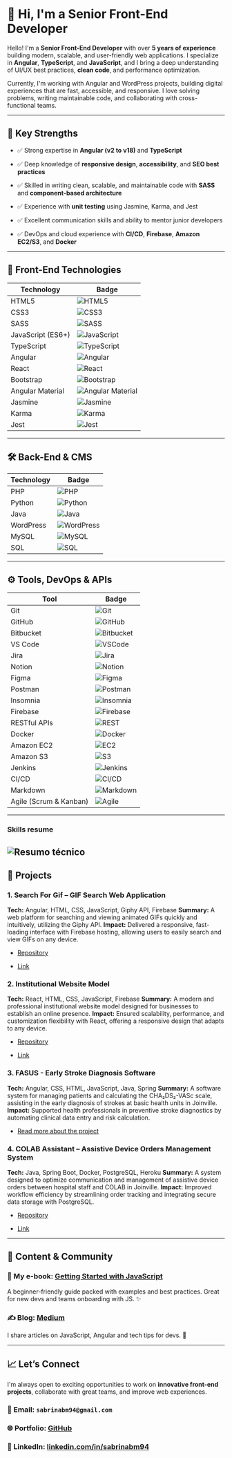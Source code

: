 # 👋 Hi, I'm a Senior Front-End Developer

Hello! I'm a **Senior Front-End Developer** with over **5 years of experience** building modern, scalable, and user-friendly web applications. I specialize in **Angular**, **TypeScript**, and **JavaScript**, and I bring a deep understanding of UI/UX best practices, **clean code**, and performance optimization.

Currently, I'm working with Angular and WordPress projects, building digital experiences that are fast, accessible, and responsive. I love solving problems, writing maintainable code, and collaborating with cross-functional teams.

---

## 🧠 Key Strengths

- ✅ Strong expertise in **Angular (v2 to v18)** and **TypeScript**

- ✅ Deep knowledge of **responsive design**, **accessibility**, and **SEO best practices**

- ✅ Skilled in writing clean, scalable, and maintainable code with **SASS** and **component-based architecture**

- ✅ Experience with **unit testing** using Jasmine, Karma, and Jest

- ✅ Excellent communication skills and ability to mentor junior developers

- ✅ DevOps and cloud experience with **CI/CD**, **Firebase**, **Amazon EC2/S3**, and **Docker**

---

## 🧩 Front-End Technologies

| Technology        | Badge                                                                                                               |
| ----------------- | ------------------------------------------------------------------------------------------------------------------- |
| HTML5             | ![HTML5](https://img.shields.io/badge/HTML5-E34F26?style=flat&logo=html5&logoColor=white)                           |
| CSS3              | ![CSS3](https://img.shields.io/badge/CSS3-1572B6?style=flat&logo=css3&logoColor=white)                              |
| SASS              | ![SASS](https://img.shields.io/badge/SASS-CC6699?style=flat&logo=sass&logoColor=white)                              |
| JavaScript (ES6+) | ![JavaScript](https://img.shields.io/badge/JavaScript-F7DF1E?style=flat&logo=javascript&logoColor=black)            |
| TypeScript        | ![TypeScript](https://img.shields.io/badge/TypeScript-3178C6?style=flat&logo=typescript&logoColor=white)            |
| Angular           | ![Angular](https://img.shields.io/badge/Angular-DD0031?style=flat&logo=angular&logoColor=white)                     |
| React             | ![React](https://img.shields.io/badge/React-20232A?style=flat&logo=react&logoColor=61DAFB)                          |
| Bootstrap         | ![Bootstrap](https://img.shields.io/badge/Bootstrap-7952B3?style=flat&logo=bootstrap&logoColor=white)               |
| Angular Material  | ![Angular Material](https://img.shields.io/badge/Angular%20Material-757575?style=flat&logo=angular&logoColor=white) |
| Jasmine           | ![Jasmine](https://img.shields.io/badge/Jasmine-8A4182?style=flat&logo=jasmine&logoColor=white)                     |
| Karma             | ![Karma](https://img.shields.io/badge/Karma-000000?style=flat&logo=karma&logoColor=white)                           |
| Jest              | ![Jest](https://img.shields.io/badge/Jest-C21325?style=flat&logo=jest&logoColor=white)                              |

---

## 🛠️ Back-End & CMS

| Technology | Badge                                                                                                 |
| ---------- | ----------------------------------------------------------------------------------------------------- |
| PHP        | ![PHP](https://img.shields.io/badge/PHP-777BB4?style=flat&logo=php&logoColor=white)                   |
| Python     | ![Python](https://img.shields.io/badge/Python-3776AB?style=flat&logo=python&logoColor=white)          |
| Java       | ![Java](https://img.shields.io/badge/Node.js-339933?style=flat&logo=java.js&logoColor=white)          |
| WordPress  | ![WordPress](https://img.shields.io/badge/WordPress-21759B?style=flat&logo=wordpress&logoColor=white) |
| MySQL      | ![MySQL](https://img.shields.io/badge/MySQL-4479A1?style=flat&logo=mysql&logoColor=white)             |
| SQL        | ![SQL](https://img.shields.io/badge/SQL-003B57?style=flat&logo=database&logoColor=white)              |

---

## ⚙️ Tools, DevOps & APIs

| Tool                   | Badge                                                                                                       |
| ---------------------- | ----------------------------------------------------------------------------------------------------------- |
| Git                    | ![Git](https://img.shields.io/badge/Git-F05032?style=flat&logo=git&logoColor=white)                         |
| GitHub                 | ![GitHub](https://img.shields.io/badge/GitHub-181717?style=flat&logo=github&logoColor=white)                |
| Bitbucket              | ![Bitbucket](https://img.shields.io/badge/Bitbucket-0052CC?style=flat&logo=bitbucket&logoColor=white)       |
| VS Code                | ![VSCode](https://img.shields.io/badge/VS%20Code-007ACC?style=flat&logo=visual-studio-code&logoColor=white) |
| Jira                   | ![Jira](https://img.shields.io/badge/Jira-0052CC?style=flat&logo=jira&logoColor=white)                      |
| Notion                 | ![Notion](https://img.shields.io/badge/Notion-000000?style=flat&logo=notion&logoColor=white)                |
| Figma                  | ![Figma](https://img.shields.io/badge/Figma-F24E1E?style=flat&logo=figma&logoColor=white)                   |
| Postman                | ![Postman](https://img.shields.io/badge/Postman-FF6C37?style=flat&logo=postman&logoColor=white)             |
| Insomnia               | ![Insomnia](https://img.shields.io/badge/Insomnia-4000BF?style=flat&logo=insomnia&logoColor=white)          |
| Firebase               | ![Firebase](https://img.shields.io/badge/Firebase-FFCA28?style=flat&logo=firebase&logoColor=black)          |
| RESTful APIs           | ![REST](https://img.shields.io/badge/REST-02569B?style=flat&logo=api&logoColor=white)                       |
| Docker                 | ![Docker](https://img.shields.io/badge/Docker-2496ED?style=flat&logo=docker&logoColor=white)                |
| Amazon EC2             | ![EC2](https://img.shields.io/badge/Amazon%20EC2-FF9900?style=flat&logo=amazon-ec2&logoColor=white)         |
| Amazon S3              | ![S3](https://img.shields.io/badge/Amazon%20S3-569A31?style=flat&logo=amazon-s3&logoColor=white)            |
| Jenkins                | ![Jenkins](https://img.shields.io/badge/Jenkins-D24939?style=flat&logo=jenkins&logoColor=white)             |
| CI/CD                  | ![CI/CD](https://img.shields.io/badge/CI%2FCD-343434?style=flat&logo=github-actions&logoColor=white)        |
| Markdown               | ![Markdown](https://img.shields.io/badge/Markdown-000000?style=flat&logo=markdown&logoColor=white)          |
| Agile (Scrum & Kanban) | ![Agile](https://img.shields.io/badge/Agile-5E6C84?style=flat&logo=agile&logoColor=white)                   |

---

### Skills resume

![Resumo técnico](https://github-readme-stats-git-masterrstaa-rickstaa.vercel.app/api/top-langs/?username=sabrinabm94&bg_color=000&border_color=30A3DC&title_color=E94D5F&text_color=FFF)
---

## 🚀 Projects

### 1. **Search For Gif – GIF Search Web Application**

**Tech:** Angular, HTML, CSS, JavaScript, Giphy API, Firebase
**Summary:** A web platform for searching and viewing animated GIFs quickly and intuitively, utilizing the Giphy API.
**Impact:** Delivered a responsive, fast-loading interface with Firebase hosting, allowing users to easily search and view GIFs on any device.

- [Repository](https://github.com/sabrinabm94/angular/tree/main/search-for-gif)

- [Link](https://search-gif-sabrinabm94.web.app/home)

### 2. **Institutional Website Model**

**Tech:** React, HTML, CSS, JavaScript, Firebase
**Summary:** A modern and professional institutional website model designed for businesses to establish an online presence.
**Impact:** Ensured scalability, performance, and customization flexibility with React, offering a responsive design that adapts to any device.

- [Repository](https://github.com/sabrinabm94/react/tree/main/website)

- [Link](https://website-sabrinabm94.web.app/about/)

### 3. **FASUS - Early Stroke Diagnosis Software**

**Tech:** Angular, CSS, HTML, JavaScript, Java, Spring
**Summary:** A software system for managing patients and calculating the CHA₂DS₂-VASc scale, assisting in the early diagnosis of strokes at basic health units in Joinville.
**Impact:** Supported health professionals in preventive stroke diagnostics by automating clinical data entry and risk calculation.

- [Read more about the project](https://omunicipiojoinville.com/estudante-de-joinville-cria-software-que-permite-diagnostico-precoce-de-avc/)

### 4. **COLAB Assistant – Assistive Device Orders Management System**

**Tech:** Java, Spring Boot, Docker, PostgreSQL, Heroku
**Summary:** A system designed to optimize communication and management of assistive device orders between hospital staff and COLAB in Joinville.
**Impact:** Improved workflow efficiency by streamlining order tracking and integrating secure data storage with PostgreSQL.

- [Repository](https://github.com/FabricadeSoftwareUNIVILLE/ProjCOLABAssistant)

- [Link](https://colabassistant.herokuapp.com)

---

## 📢 Content & Community

### 📘 My e-book: [Getting Started with JavaScript](https://amzn.to/45LgJgU)

A beginner-friendly guide packed with examples and best practices. Great for new devs and teams onboarding with JS. ✨

### ✍️ Blog: [Medium](https://bit.ly/3U3sOIR)

I share articles on JavaScript, Angular and tech tips for devs. 🚀

---

## 📈 Let’s Connect

I'm always open to exciting opportunities to work on **innovative front-end projects**, collaborate with great teams, and improve web experiences.

### 📧 Email: `sabrinabm94@gmail.com`

### 🌐 Portfolio: [GitHub](https://github.com/sabrinabm94)

### 💼 LinkedIn: [linkedin.com/in/sabrinabm94](https://www.linkedin.com/in/sabrinabm94/?locale=en_US)

